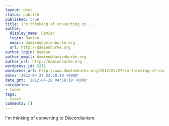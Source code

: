 ```yaml
---
layout: post
status: publish
published: true
title: I'm thinking of converting to ...
author:
  display_name: Damien
  login: Damien
  email: damien@damienburke.org
  url: http://damienburke.org
author_login: Damien
author_email: damien@damienburke.org
author_url: http://damienburke.org
wordpress_id: 2211
wordpress_url: http://www.damienburke.org/2012/04/27/im-thinking-of-converting-to/
date: '2012-04-27 23:58:19 +0000'
date_gmt: '2012-04-28 04:58:19 +0000'
categories:
- tweet
tags:
- tweet
comments: []
---
```

<p>I'm thinking of converting to Discordianism.</p>
